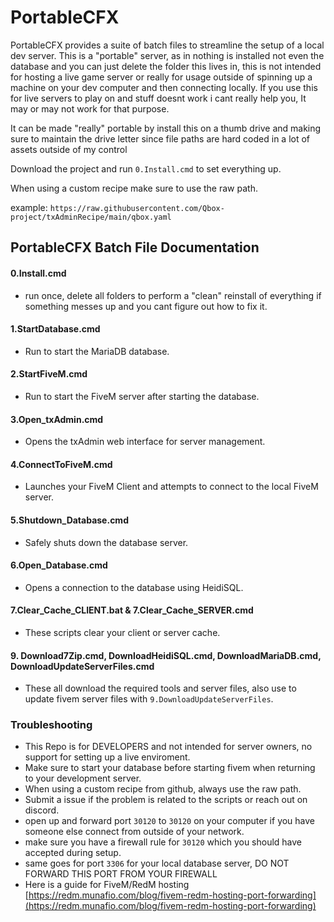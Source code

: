 # PortableCFX
PortableCFX provides a suite of batch files to streamline the setup of a local dev server. This is a "portable" server, as in nothing is installed not even the database and you can just delete the folder this lives in, this is not intended for hosting a live game server or really for usage outside of spinning up a machine on your dev computer and then connecting locally. If you use this for live servers to play on and stuff doesnt work i cant really help you, It may or may not work for that purpose. 

It can be made "really" portable by install this on a thumb drive and making sure to maintain the drive letter since file paths are hard coded in a lot of assets outside of my control

Download the project and run `0.Install.cmd` to set everything up.

When using a custom recipe make sure to use the raw path.

example: `https://raw.githubusercontent.com/Qbox-project/txAdminRecipe/main/qbox.yaml`

## PortableCFX Batch File Documentation
#### 0.Install.cmd
- run once, delete all folders to perform a "clean" reinstall of everything if something messes up and you cant figure out how to fix it. 

#### 1.StartDatabase.cmd
- Run to start the MariaDB database.

#### 2.StartFiveM.cmd
- Run to start the FiveM server after starting the database.

#### 3.Open_txAdmin.cmd
- Opens the txAdmin web interface for server management.

#### 4.ConnectToFiveM.cmd
- Launches your FiveM Client and attempts to connect to the local FiveM server.

#### 5.Shutdown_Database.cmd
- Safely shuts down the database server.

#### 6.Open_Database.cmd
- Opens a connection to the database using HeidiSQL.

#### 7.Clear_Cache_CLIENT.bat & 7.Clear_Cache_SERVER.cmd
- These scripts clear your client or server cache.

#### 9. Download7Zip.cmd, DownloadHeidiSQL.cmd, DownloadMariaDB.cmd, DownloadUpdateServerFiles.cmd
- These all download the required tools and server files, also use to update fivem server files with `9.DownloadUpdateServerFiles`. 

### Troubleshooting
- This Repo is for DEVELOPERS and not intended for server owners, no support for setting up a live enviroment.
- Make sure to start your database before starting fivem when returning to your development server.
- When using a custom recipe from github, always use the raw path.
- Submit a issue if the problem is related to the scripts or reach out on discord.
- open up and forward port `30120` to `30120` on your computer if you have someone else connect from outside of your network.
- make sure you have a firewall rule for `30120` which you should have accepted during setup.
- same goes for port `3306` for your local database server, DO NOT FORWARD THIS PORT FROM YOUR FIREWALL
- Here is a guide for FiveM/RedM hosting [https://redm.munafio.com/blog/fivem-redm-hosting-port-forwarding](https://redm.munafio.com/blog/fivem-redm-hosting-port-forwarding)
